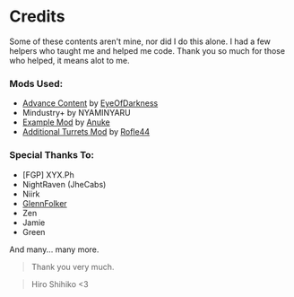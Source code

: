# Credits

Some of these contents aren't mine, nor did I do this alone. I had a few helpers who taught me and helped me code.
Thank you so much for those who helped, it means alot to me.

### Mods Used:
- [Advance Content](https://github.com/EyeOfDarkness/AdvanceContent) by [EyeOfDarkness](https://github.com/EyeOfDarkness)
- Mindustry+ by NYAMINYARU
- [Example Mod](https://github.com/Anuken/ExampleMod) by [Anuke](https://github.com/Anuken)
- [Additional Turrets Mod](https://github.com/Rofle44/ATM) by [Rofle44](https://github.com/Rofle44)

### Special Thanks To:
- [FGP] XYX.Ph
- NightRaven (JheCabs)
- Niirk
- [GlennFolker](https://github.com/GlennFolker)
- Zen
- Jamie
- Green

And many... many more.

> Thank you very much. 

> Hiro Shihiko <3
